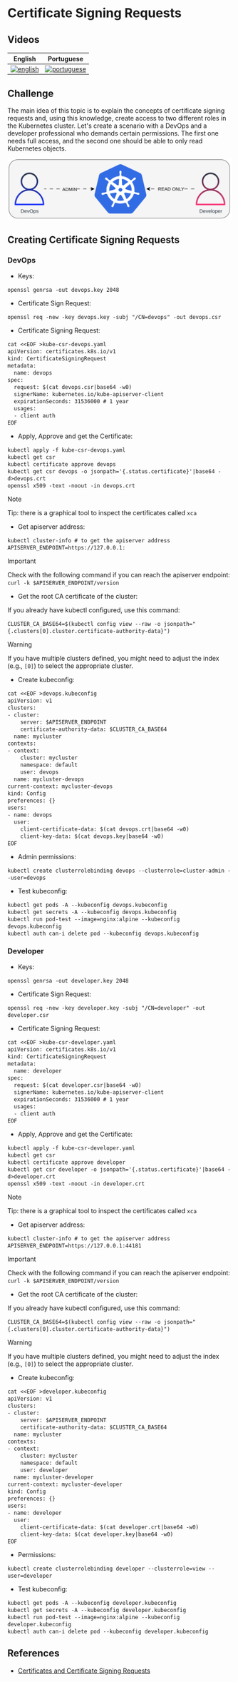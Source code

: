 # Certificate Signing Requests

## Videos

| English | Portuguese |
|----------|:-------------:|
| [![english](https://i.ytimg.com/vi/ehw5vKrxw0c/hqdefault.jpg)](https://youtu.be/ehw5vKrxw0c) | [![portuguese](https://img.youtube.com/vi/2nYGCB4xgNQ/hqdefault.jpg)](https://youtu.be/2nYGCB4xgNQ)

## Challenge

The main idea of this topic is to explain the concepts of certificate signing requests and, using this knowledge, create access to two different roles in the Kubernetes cluster.
Let's create a scenario with a DevOps and a developer professional who demands certain permissions. The first one needs full access, and the second one should be able to only read Kubernetes objects.

![05-diagram](../../.img/05-diagram.gif)


## Creating Certificate Signing Requests


### DevOps

- Keys:
```
openssl genrsa -out devops.key 2048
```

- Certificate Sign Request:
```
openssl req -new -key devops.key -subj "/CN=devops" -out devops.csr
```

- Certificate Signing Request:
```
cat <<EOF >kube-csr-devops.yaml
apiVersion: certificates.k8s.io/v1
kind: CertificateSigningRequest
metadata:
  name: devops
spec:
  request: $(cat devops.csr|base64 -w0)
  signerName: kubernetes.io/kube-apiserver-client
  expirationSeconds: 31536000 # 1 year
  usages:
  - client auth
EOF
```
- Apply, Approve and get the Certificate:
```
kubectl apply -f kube-csr-devops.yaml
kubectl get csr
kubectl certificate approve devops
kubectl get csr devops -o jsonpath='{.status.certificate}'|base64 -d>devops.crt
openssl x509 -text -noout -in devops.crt
```

> [!NOTE]  
> Tip: there is a graphical tool to inspect the certificates called `xca`

- Get apiserver address:

```
kubectl cluster-info # to get the apiserver address
APISERVER_ENDPOINT=https://127.0.0.1:
```
> [!IMPORTANT]  
> Check with the following command if you can reach the apiserver endpoint: `curl -k $APISERVER_ENDPOINT/version`

- Get the root CA certificate of the cluster:

If you already have kubectl configured, use this command:
```
CLUSTER_CA_BASE64=$(kubectl config view --raw -o jsonpath="{.clusters[0].cluster.certificate-authority-data}")
```

> [!WARNING]  
> If you have multiple clusters defined, you might need to adjust the index (e.g., `[0]`) to select the appropriate cluster.

- Create kubeconfig:

```
cat <<EOF >devops.kubeconfig
apiVersion: v1
clusters:
- cluster:
    server: $APISERVER_ENDPOINT
    certificate-authority-data: $CLUSTER_CA_BASE64
  name: mycluster
contexts:
- context:
    cluster: mycluster
    namespace: default
    user: devops
  name: mycluster-devops
current-context: mycluster-devops
kind: Config
preferences: {}
users:
- name: devops 
  user:
    client-certificate-data: $(cat devops.crt|base64 -w0)
    client-key-data: $(cat devops.key|base64 -w0)
EOF
```

- Admin permissions:

```
kubectl create clusterrolebinding devops --clusterrole=cluster-admin --user=devops
```

- Test kubeconfig:

```
kubectl get pods -A --kubeconfig devops.kubeconfig
kubectl get secrets -A --kubeconfig devops.kubeconfig
kubectl run pod-test --image=nginx:alpine --kubeconfig devops.kubeconfig
kubectl auth can-i delete pod --kubeconfig devops.kubeconfig
```

### Developer

- Keys:
```
openssl genrsa -out developer.key 2048
```

- Certificate Sign Request:
```
openssl req -new -key developer.key -subj "/CN=developer" -out developer.csr
```

- Certificate Signing Request:
```
cat <<EOF >kube-csr-developer.yaml
apiVersion: certificates.k8s.io/v1
kind: CertificateSigningRequest
metadata:
  name: developer
spec:
  request: $(cat developer.csr|base64 -w0)
  signerName: kubernetes.io/kube-apiserver-client
  expirationSeconds: 31536000 # 1 year
  usages:
  - client auth
EOF
```
- Apply, Approve and get the Certificate:
```
kubectl apply -f kube-csr-developer.yaml
kubectl get csr
kubectl certificate approve developer
kubectl get csr developer -o jsonpath='{.status.certificate}'|base64 -d>developer.crt
openssl x509 -text -noout -in developer.crt
```

> [!NOTE]  
> Tip: there is a graphical tool to inspect the certificates called `xca`

- Get apiserver address:

```
kubectl cluster-info # to get the apiserver address
APISERVER_ENDPOINT=https://127.0.0.1:44181
```
> [!IMPORTANT]  
> Check with the following command if you can reach the apiserver endpoint: `curl -k $APISERVER_ENDPOINT/version`

- Get the root CA certificate of the cluster:

If you already have kubectl configured, use this command:
```
CLUSTER_CA_BASE64=$(kubectl config view --raw -o jsonpath="{.clusters[0].cluster.certificate-authority-data}")
```

> [!WARNING]  
> If you have multiple clusters defined, you might need to adjust the index (e.g., `[0]`) to select the appropriate cluster.

- Create kubeconfig:

```
cat <<EOF >developer.kubeconfig
apiVersion: v1
clusters:
- cluster:
    server: $APISERVER_ENDPOINT
    certificate-authority-data: $CLUSTER_CA_BASE64
  name: mycluster
contexts:
- context:
    cluster: mycluster
    namespace: default
    user: developer
  name: mycluster-developer
current-context: mycluster-developer
kind: Config
preferences: {}
users:
- name: developer 
  user:
    client-certificate-data: $(cat developer.crt|base64 -w0)
    client-key-data: $(cat developer.key|base64 -w0)
EOF
```

- Permissions:

```
kubectl create clusterrolebinding developer --clusterrole=view --user=developer
```

- Test kubeconfig:

```
kubectl get pods -A --kubeconfig developer.kubeconfig
kubectl get secrets -A --kubeconfig developer.kubeconfig
kubectl run pod-test --image=nginx:alpine --kubeconfig developer.kubeconfig
kubectl auth can-i delete pod --kubeconfig developer.kubeconfig
```

## References

- [Certificates and Certificate Signing Requests](https://kubernetes.io/docs/reference/access-authn-authz/certificate-signing-requests/)

